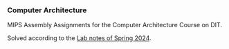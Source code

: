 ### Computer Architecture 

MIPS Assembly Assignments for the Computer Architecture Course on DIT.

Solved according to the [Lab notes of Spring 2024](./CA-I-Lab-notes-spring-2024.pdf).
